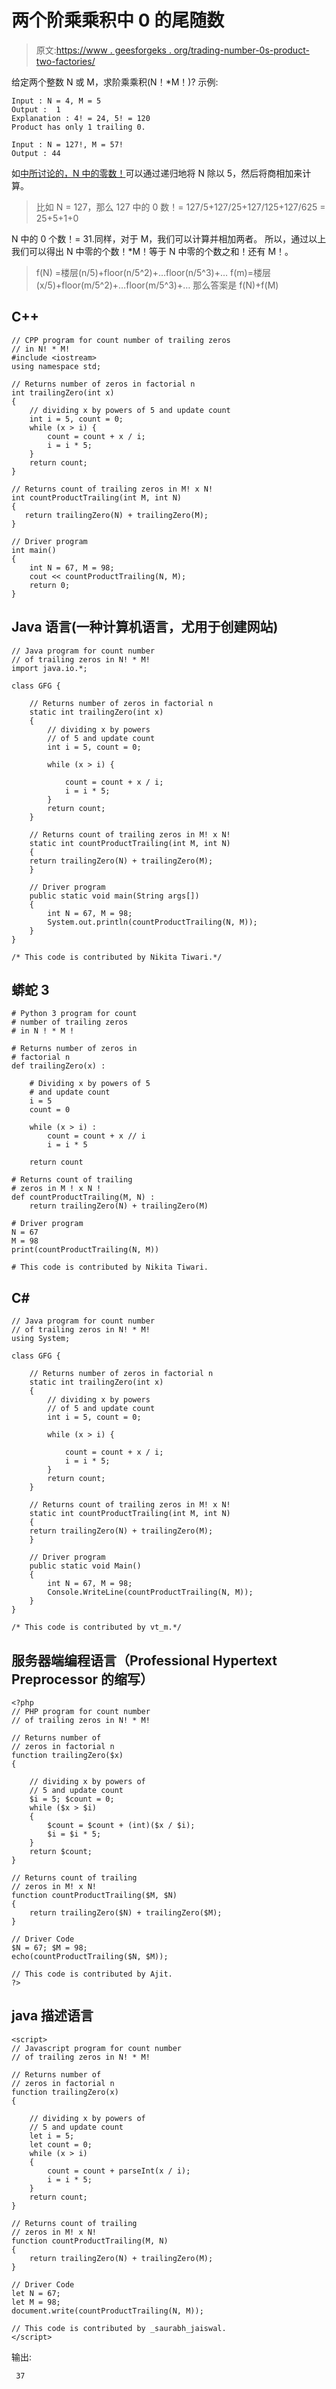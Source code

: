 # 两个阶乘乘积中 0 的尾随数

> 原文:[https://www . geesforgeks . org/trading-number-0s-product-two-factories/](https://www.geeksforgeeks.org/trailing-number-0s-product-two-factorials/)

给定两个整数 N 或 M，求阶乘乘积(N！*M！)?
示例:

```
Input : N = 4, M = 5 
Output :  1
Explanation : 4! = 24, 5! = 120
Product has only 1 trailing 0.

Input : N = 127!, M = 57!
Output : 44
```

如[中所讨论的，N 中的零数！](https://www.geeksforgeeks.org/count-trailing-zeroes-factorial-number/)可以通过递归地将 N 除以 5，然后将商相加来计算。

> 比如 N = 127，那么
> 127 中的 0 数！= 127/5+127/25+127/125+127/625
> = 25+5+1+0

N 中的 0 个数！= 31.同样，对于 M，我们可以计算并相加两者。
所以，通过以上我们可以得出 N 中零的个数！*M！等于 N 中零的个数之和！还有 M！。

> f(N) =楼层(n/5)+floor(n/5^2)+…floor(n/5^3)+…
> f(m)=楼层(x/5)+floor(m/5^2)+…floor(m/5^3)+…
> 那么答案是 f(N)+f(M)

## C++

```
// CPP program for count number of trailing zeros
// in N! * M!
#include <iostream>
using namespace std;

// Returns number of zeros in factorial n
int trailingZero(int x)
{
    // dividing x by powers of 5 and update count
    int i = 5, count = 0;
    while (x > i) {
        count = count + x / i;
        i = i * 5;
    }
    return count;
}

// Returns count of trailing zeros in M! x N!
int countProductTrailing(int M, int N)
{
   return trailingZero(N) + trailingZero(M);
}

// Driver program
int main()
{
    int N = 67, M = 98;
    cout << countProductTrailing(N, M);
    return 0;
}
```

## Java 语言(一种计算机语言，尤用于创建网站)

```
// Java program for count number
// of trailing zeros in N! * M!
import java.io.*;

class GFG {

    // Returns number of zeros in factorial n
    static int trailingZero(int x)
    {
        // dividing x by powers
        // of 5 and update count
        int i = 5, count = 0;

        while (x > i) {

            count = count + x / i;
            i = i * 5;
        }
        return count;
    }

    // Returns count of trailing zeros in M! x N!
    static int countProductTrailing(int M, int N)
    {
    return trailingZero(N) + trailingZero(M);
    }

    // Driver program
    public static void main(String args[])
    {
        int N = 67, M = 98;
        System.out.println(countProductTrailing(N, M));
    }
}

/* This code is contributed by Nikita Tiwari.*/
```

## 蟒蛇 3

```
# Python 3 program for count
# number of trailing zeros
# in N ! * M !

# Returns number of zeros in
# factorial n
def trailingZero(x) :

    # Dividing x by powers of 5
    # and update count
    i = 5
    count = 0

    while (x > i) :
        count = count + x // i
        i = i * 5

    return count

# Returns count of trailing
# zeros in M ! x N !
def countProductTrailing(M, N) :
    return trailingZero(N) + trailingZero(M)

# Driver program
N = 67
M = 98
print(countProductTrailing(N, M))

# This code is contributed by Nikita Tiwari.
```

## C#

```
// Java program for count number
// of trailing zeros in N! * M!
using System;

class GFG {

    // Returns number of zeros in factorial n
    static int trailingZero(int x)
    {
        // dividing x by powers
        // of 5 and update count
        int i = 5, count = 0;

        while (x > i) {

            count = count + x / i;
            i = i * 5;
        }
        return count;
    }

    // Returns count of trailing zeros in M! x N!
    static int countProductTrailing(int M, int N)
    {
    return trailingZero(N) + trailingZero(M);
    }

    // Driver program
    public static void Main()
    {
        int N = 67, M = 98;
        Console.WriteLine(countProductTrailing(N, M));
    }
}

/* This code is contributed by vt_m.*/
```

## 服务器端编程语言（Professional Hypertext Preprocessor 的缩写）

```
<?php
// PHP program for count number
// of trailing zeros in N! * M!

// Returns number of
// zeros in factorial n
function trailingZero($x)
{

    // dividing x by powers of
    // 5 and update count
    $i = 5; $count = 0;
    while ($x > $i)
    {
        $count = $count + (int)($x / $i);
        $i = $i * 5;
    }
    return $count;
}

// Returns count of trailing
// zeros in M! x N!
function countProductTrailing($M, $N)
{
    return trailingZero($N) + trailingZero($M);
}

// Driver Code
$N = 67; $M = 98;
echo(countProductTrailing($N, $M));

// This code is contributed by Ajit.
?>
```

## java 描述语言

```
<script>
// Javascript program for count number
// of trailing zeros in N! * M!

// Returns number of
// zeros in factorial n
function trailingZero(x)
{

    // dividing x by powers of
    // 5 and update count
    let i = 5;
    let count = 0;
    while (x > i)
    {
        count = count + parseInt(x / i);
        i = i * 5;
    }
    return count;
}

// Returns count of trailing
// zeros in M! x N!
function countProductTrailing(M, N)
{
    return trailingZero(N) + trailingZero(M);
}

// Driver Code
let N = 67;
let M = 98;
document.write(countProductTrailing(N, M));

// This code is contributed by _saurabh_jaiswal.
</script>
```

输出:

```
 37
```